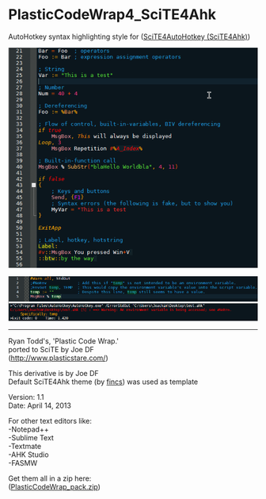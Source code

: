 PlasticCodeWrap4_SciTE4Ahk
==========================
AutoHotkey syntax highlighting style for ([SciTE4AutoHotkey (SciTE4Ahk)](http://www.autohotkey.net/~fincs/SciTE4AutoHotkey_3/web/))

![Screenshot](/PlasticCodeWrap.style.preview.png "Screenshot")

![Screenshot](/PlasticCodeWrap.style.output.preview.png "Screenshot")

--------------------------

Ryan Todd's, 'Plastic Code Wrap.'                                                   
ported to SciTE by Joe DF                              
(http://www.plasticstare.com/)   

This derivative is by Joe DF    
Default SciTE4Ahk theme (by [fincs](http://github.com/fincs/ "fincs")) was used as template

Version: 1.1                                                                         
Date: April 14, 2013

For other text editors like:                  
-Notepad++    
-Sublime Text     
-Textmate       
-AHK Studio  
-FASMW     
     
Get them all in a zip here:       
([PlasticCodeWrap_pack.zip](PlasticCodeWrap_pack.zip?raw=true))